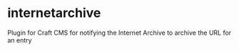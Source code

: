 # internetarchive
Plugin for Craft CMS for notifying the Internet Archive to archive the URL for an entry
